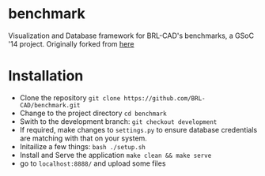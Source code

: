 benchmark
=========

Visualization and Database framework for BRL-CAD's benchmarks, a GSoC '14 project. 
Originally forked from [here](http://bitbucket.org/suryajith/benchmark/)



Installation
============

* Clone the repository ````git clone https://github.com/BRL-CAD/benchmark.git````
* Change to the project directory ````cd benchmark````
* Swith to the development branch: ````git checkout development````
* If required, make changes to ````settings.py```` to ensure database credentials are matching with that on your system.
* Initailize a few things: ````bash ./setup.sh````
* Install and Serve the application ````make clean && make serve````
* go to ````localhost:8888/```` and upload some files
